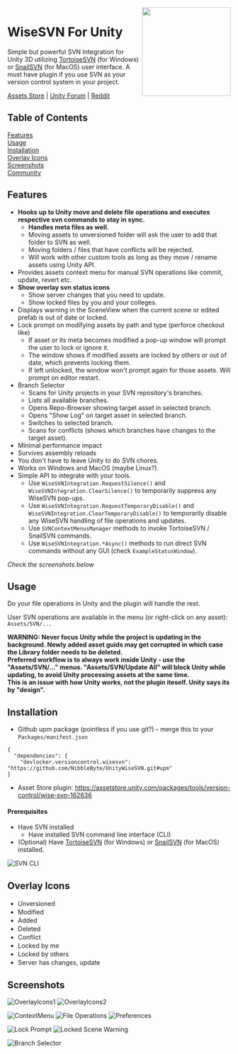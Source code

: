 <img src="./Docs/Logo-Round-500x500.png" width="200" align="right">

# WiseSVN For Unity

Simple but powerful SVN Integration for Unity 3D utilizing [TortoiseSVN](https://tortoisesvn.net/) (for Windows) or [SnailSVN](https://langui.net/snailsvn) (for MacOS) user interface. A must have plugin if you use SVN as your version control system in your project.

[Assets Store](https://assetstore.unity.com/packages/tools/version-control/wise-svn-162636) | [Unity Forum](https://forum.unity.com/threads/wise-svn-powerful-tortoisesvn-snailsvn-integration.844168/) | [Reddit](https://www.reddit.com/r/Unity3D/comments/fgjovk/finally_a_fully_working_tortoisesvn_snailsvn/)

## Table of Contents
[Features](#features)<br />
[Usage](#usage)<br />
[Installation](#installation)<br />
[Overlay Icons](#overlay-icons)<br />
[Screenshots](#screenshots)<br />
[Community](#community)<br />

## Features
* **Hooks up to Unity move and delete file operations and executes respective svn commands to stay in sync.**
  * **Handles meta files as well.**
  * Moving assets to unversioned folder will ask the user to add that folder to SVN as well.
  * Moving folders / files that have conflicts will be rejected.
  * Will work with other custom tools as long as they move / rename assets using Unity API.
* Provides assets context menu for manual SVN operations like commit, update, revert etc.
* **Show overlay svn status icons**
  * Show server changes that you need to update.
  * Show locked files by you and your colleges. 
* Displays warning in the SceneView when the current scene or edited prefab is out of date or locked.
* Lock prompt on modifying assets by path and type (perforce checkout like)
  * If asset or its meta becomes modified a pop-up window will prompt the user to lock or ignore it.
  * The window shows if modified assets are locked by others or out of date, which prevents locking them.
  * If left unlocked, the window won't prompt again for those assets. Will prompt on editor restart.
* Branch Selector
  * Scans for Unity projects in your SVN repository's branches.
  * Lists all available branches.
  * Opens Repo-Browser showing target asset in selected branch.
  * Opens "Show Log" on target asset in selected branch.
  * Switches to selected branch.
  * Scans for conflicts (shows which branches have changes to the target asset).
* Minimal performance impact
* Survives assembly reloads
* You don't have to leave Unity to do SVN chores.
* Works on Windows and MacOS (maybe Linux?).
* Simple API to integrate with your tools.
  * Use `WiseSVNIntegration.RequestSilence()` and `WiseSVNIntegration.ClearSilence()` to temporarily suppress any WiseSVN pop-ups.
  * Use `WiseSVNIntegration.RequestTemporaryDisable()` and `WiseSVNIntegration.ClearTemporaryDisable()` to temporarily disable any WiseSVN handling of file operations and updates.
  * Use `SVNContextMenusManager` methods to invoke TortoiseSVN / SnailSVN commands.
  * Use `WiseSVNIntegration.*Async()` methods to run direct SVN commands without any GUI (check `ExampleStatusWindow`).

*Check the screenshots below*

## Usage
Do your file operations in Unity and the plugin will handle the rest.

User SVN operations are available in the menu (or right-click on any asset): `Assets/SVN/...`

**WARNING: Never focus Unity while the project is updating in the background. Newly added asset guids may get corrupted in which case the Library folder needs to be deleted. <br />
Preferred workflow is to always work inside Unity - use the \"Assets/SVN/...\" menus. \"Assets/SVN/Update All\" will block Unity while updating, to avoid Unity processing assets at the same time. <br />
This is an issue with how Unity works, not the plugin iteself. Unity says its by "design".**

## Installation
* Github upm package (pointless if you use git?) - merge this to your `Packages/manifest.json`
```
{
  "dependencies": {
    "devlocker.versioncontrol.wisesvn": "https://github.com/NibbleByte/UnityWiseSVN.git#upm"
}
```
* Asset Store plugin: https://assetstore.unity.com/packages/tools/version-control/wise-svn-162636

#### Prerequisites
* Have SVN installed
  * Have installed SVN command line interface (CLI)
* (Optional) Have [TortoiseSVN](https://tortoisesvn.net/) (for Windows) or [SnailSVN](https://langui.net/snailsvn) (for MacOS) installed.

![SVN CLI](https://i.stack.imgur.com/ZquvH.png)



## Overlay Icons
* Unversioned <img src="./Assets/DevLocker/VersionControl/WiseSVN/Resources/Editor/SVNOverlayIcons/SVNUnversionedIcon.png" width="16">
* Modified <img src="./Assets/DevLocker/VersionControl/WiseSVN/Resources/Editor/SVNOverlayIcons/SVNModifiedIcon.png" width="16">
* Added <img src="./Assets/DevLocker/VersionControl/WiseSVN/Resources/Editor/SVNOverlayIcons/SVNAddedIcon.png" width="16">
* Deleted <img src="./Assets/DevLocker/VersionControl/WiseSVN/Resources/Editor/SVNOverlayIcons/SVNDeletedIcon.png" width="16">
* Conflict <img src="./Assets/DevLocker/VersionControl/WiseSVN/Resources/Editor/SVNOverlayIcons/SVNConflictIcon.png" width="16">
* Locked by me <img src="./Assets/DevLocker/VersionControl/WiseSVN/Resources/Editor/SVNOverlayIcons/Locks/SVNLockedHereIcon.png" width="16">
* Locked by others <img src="./Assets/DevLocker/VersionControl/WiseSVN/Resources/Editor/SVNOverlayIcons/Locks/SVNLockedOtherIcon.png" width="16">
* Server has changes, update <img src="./Assets/DevLocker/VersionControl/WiseSVN/Resources/Editor/SVNOverlayIcons/Others/SVNRemoteChangesIcon.png" width="16">

## Screenshots
![OverlayIcons1](Docs/Screenshots/WiseSVN-OverlayIcons-Shot.png)
![OverlayIcons2](Docs/Screenshots/WiseSVN-OverlayIcons2-Shot.png)

![ContextMenu](Docs/Screenshots/WiseSVN-ContextMenu-Shot.png)
![File Operations](Docs/Screenshots/WiseSVN-Rename-Shot.png)
![Preferences](Docs/Screenshots/WiseSVN-Preferences-Shot.png)

![Lock Prompt](Docs/Screenshots/WiseSVN-Lock-Prompt.png)
![Locked Scene Warning](Docs/Screenshots/WiseSVN-Locked-Scene-Warning.png)

![Branch Selector](Docs/Screenshots/WiseSVN-BranchSelector.png)